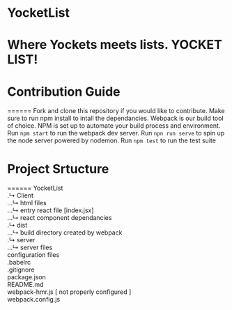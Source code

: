 # YocketList
Where Yockets meets lists. YOCKET LIST!
======

# Contribution Guide
======
Fork and clone this repository if you would like to contribute. 
Make sure to run npm install to intall the dependancies. 
Webpack is our build tool of choice. NPM is set up to automate your build process and environment.
Run `npm start` to run the webpack dev server. Run `npn run serve` to spin up the node server powered by nodemon.
Run `npm test` to run the test suite

# Project Srtucture
======
YocketList  
.↳ Client  
...↳ html files  
...↳ entry react file [index.jsx]  
...↳ react component dependancies   
.↳ dist  
...↳ build directory created by webpack  
.↳ server  
...↳ server files  
configuration files  
.babelrc  
.gitignore  
package.json  
README.md  
webpack-hmr.js  [ not properly configured ]  
webpack.config.js  
  
